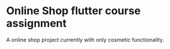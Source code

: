 # Online Shop flutter course assignment

A online shop project currently with only cosmetic functionality.
